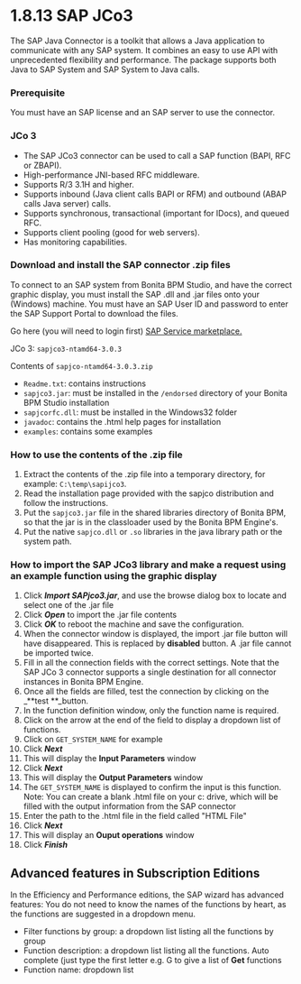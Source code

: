 # 1.8.13 SAP JCo3

The SAP Java Connector is a toolkit that allows a Java application to communicate with any SAP system. It combines an easy to use API with unprecedented flexibility and performance. 
The package supports both Java to SAP System and SAP System to Java calls. 

### Prerequisite

You must have an SAP license and an SAP server to use the connector.

### JCo 3

* The SAP JCo3 connector can be used to call a SAP function (BAPI, RFC or ZBAPI).
* High-performance JNI-based RFC middleware.
* Supports R/3 3.1H and higher. 
* Supports inbound (Java client calls BAPI or RFM) and outbound (ABAP calls Java server) calls. 
* Supports synchronous, transactional (important for IDocs), and queued RFC. 
* Supports client pooling (good for web servers).
* Has monitoring capabilities.

### Download and install the SAP connector .zip files 

To connect to an SAP system from Bonita BPM Studio, and have the correct graphic display, you must install the SAP .dll and .jar files onto your (Windows) machine. You must have an SAP User ID and password to enter the SAP Support Portal to download the files.

Go here (you will need to login first) [SAP Service marketplace.](http://service.sap.com/connectors)

JCo 3: `sapjco3-ntamd64-3.0.3`

Contents of `sapjco-ntamd64-3.0.3.zip`

* `Readme.txt`: contains instructions
* `sapjco3.jar`: must be installed in the `/endorsed` directory of your Bonita BPM Studio installation
* `sapjcorfc.dll`: must be installed in the Windows32 folder
* `javadoc`: contains the .html help pages for installation
* `examples`: contains some examples

### How to use the contents of the .zip file

1. Extract the contents of the .zip file into a temporary directory, for example: `C:\temp\sapijco3`.
2. Read the installation page provided with the sapjco distribution and follow the instructions.
3. Put the `sapjco3.jar` file in the shared libraries directory of Bonita BPM, so that the jar is in the classloader used by the Bonita BPM Engine's.
4. Put the native `sapjco.dll` or `.so` libraries in the java library path or the system path.

### How to import the SAP JCo3 library and make a request using an example function using the graphic display

1. Click _**Import SAPjco3.jar**_, and use the browse dialog box to locate and select one of the .jar file
2. Click _**Open**_ to import the .jar file contents
3. Click _**OK**_ to reboot the machine and save the configuration.
4. When the connector window is displayed, the import .jar file button will have disappeared. This is replaced by **disabled** button. A .jar file cannot be imported twice.
5. Fill in all the connection fields with the correct settings. Note that the SAP JCo 3 connector supports a single destination for all connector instances in Bonita BPM Engine.
6. Once all the fields are filled, test the connection by clicking on the _**test **_button.
7. In the function definition window, only the function name is required.
8. Click on the arrow at the end of the field to display a dropdown list of functions.
9. Click on `GET_SYSTEM_NAME` for example
10. Click _**Next**_
11. This will display the **Input Parameters** window
12. Click _**Next**_
13. This will display the **Output Parameters** window
14. The `GET_SYSTEM_NAME` is displayed to confirm the input is this function. Note: You can create a blank .html file on your c: drive, which will be filled with the output information from the SAP connector
15. Enter the path to the .html file in the field called "HTML File"
16. Click _**Next**_
17. This will display an **Ouput operations** window
18. Click _**Finish**_

## Advanced features in Subscription Editions

In the Efficiency and Performance editions, the SAP wizard has advanced features: You do not need to know the names of the functions by heart, as the functions are suggested in a dropdown menu. 

* Filter functions by group: a dropdown list listing all the functions by group
* Function description: a dropdown list listing all the functions. Auto complete (just type the first letter e.g. G to give a list of **Get** functions
* Function name: dropdown list